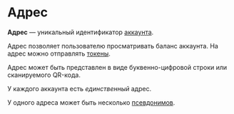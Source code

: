 # Адрес

**Адрес** — уникальный идентификатор [аккаунта](/ru/blockchain/account).

Адрес позволяет пользователю просматривать баланс аккаунта. На адрес можно отправлять [токены](/ru/blockchain/token).

Адрес может быть представлен в виде буквенно-цифровой строки или сканируемого QR-кода.

У каждого аккаунта есть _единственный_ адрес.

У одного адреса может быть несколько [псевдонимов](/ru/blockchain/account/alias).
